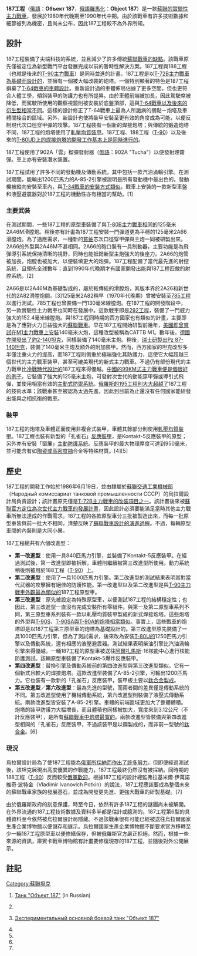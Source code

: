 **187工程**（[俄語](https://zh.wikipedia.org/wiki/俄語 "wikilink")：**Объект 187**，[俄語羅馬化](../Page/俄语罗马化.md "wikilink")：**Object 187**）是一款[蘇聯的實驗性主力戰車](https://zh.wikipedia.org/wiki/蘇聯 "wikilink")，發展於1980年代晚期至1990年代中期。由於該戰車有許多技術數據和細節被列為機密，且尚未公布，因此187工程較不為外界所知。

## 設計

187工程裝備了尖端科技的系統，並且減少了許多傳統[蘇聯戰車的缺點](https://zh.wikipedia.org/wiki/蘇聯 "wikilink")。該戰車原先僅被定位為新型戰鬥平台發展完成以前的暫時性解決方案。187工程與188工程（也就是後來的[T-90主力戰車](../Page/T-90主戰坦克.md "wikilink")）是同時並進的計畫。187工程是以[T-72B主力戰車為基礎而設計的](../Page/T-72主戰坦克.md "wikilink")，並擁有一個被大幅改裝的砲塔。一個特別顯著的特色是187工程摒棄了[T-64戰車的車體設計](../Page/T-64主战坦克.md "wikilink")。重新設計過的車體佈局佔據了更多空間，但也更符合人體工學，傾斜裝甲的防護力也有所提昇。由於車體前端被加長，因此駕駛席被降低，而駕駛所使用的觀察視鏡則被安裝於底盤頂部，這與[T-64戰車以及後來的衍生型相當不同](../Page/T-64主战坦克.md "wikilink")。這樣的設計修正了T-64戰車上最為人所詬病的弱點－炮塔及車體間接合的區域。另外，新設計也使將裝甲安裝至更有效的角度成為可能，以便反制現代次口徑穿甲彈的攻擊。187工程裝有一個新的焊接炮塔；與傳統的鍛造炮塔不同，187工程的炮塔使用了[軋壓均質裝甲](../Page/軋壓均質裝甲.md "wikilink")。187工程、188工程（[T-90](../Page/T-90主戰坦克.md "wikilink")）以及後來的[T-80UD上的焊接炮塔的開發工作基本上是同時進行的](../Page/T-80主戰坦克.md "wikilink")。

187工程使用了902A「雲」榴彈發射器（[俄語](https://zh.wikipedia.org/wiki/俄語 "wikilink")：902A "Tucha"）以便發射煙霧彈。車上亦有安裝潛水裝置。

187工程試用了許多不同的發動機及傳動系統，其中包括一款汽油渦輪引擎。在測試期間，能輸出1200匹馬力的A-85-2引擎被證明是所有發動機中最出色的。發動機被縱向安裝至車內，與[T-34戰車的安裝方式類似](https://zh.wikipedia.org/wiki/T-34戰車 "wikilink")。戰車上安裝的一款新型車盤和液壓避震器對於187工程的機動性亦有相當的幫助。\[1\]

### 主要武裝

在測試期間，一些187工程的原型車裝備了與[T-80B主力戰車相同的](../Page/T-80主戰坦克.md "wikilink")125毫米2A46M滑膛炮。稍後亦有計畫為187工程安裝一門彈道更為平穩的125毫米2A66滑膛炮。為了適應需求，一種新的[貧鈾](../Page/貧鈾.md "wikilink")芯次口徑穿甲彈與主炮一同被研製出來。2A66的外型與2A46M不甚相同。2A66的砲口裝有一具制動器，主要功能是為飛彈導引系統保持清晰的視野，同時也能抵銷新型主炮強大的後座力。2A66的炮管被加長，炮膛也被加大，以便裝填更大的炮彈。187工程配備了當代最先進的射控系統，且領先全球數年；直到1990年代晚期才有國家開發出能與187工程匹敵的射控系統。\[2\]

2A66是以2A46M為基礎製成的，屬於較傳統的滑膛炮，其版本界於2A26和新世代的2A82滑膛炮間。\[3\]125毫米2A82稍早（1970年代晚期）曾被安裝至[785工程](../Page/785工程.md "wikilink")以進行測試。785工程也曾裝備一門130毫米線膛炮。在187工程的開發階段中，另一款實驗性主力戰車也同時在發展中。這款戰車即是[292工程](../Page/292工程.md "wikilink")，裝備了一門威力強大的152.4毫米線膛炮。與187工程同時期的西方國家也有類似的計畫，主要即是為了應對火力日益強大的[蘇聯戰車](https://zh.wikipedia.org/wiki/蘇聯 "wikilink")。早在187工程開始研製前幾年，[美國即曾嘗試在](https://zh.wikipedia.org/wiki/美國 "wikilink")[M1主力戰車上安裝](https://zh.wikipedia.org/wiki/M1主力戰車 "wikilink")140毫米火炮，這種改型被稱為CATTB M1。數年後，[德國亦開發出了](https://zh.wikipedia.org/wiki/德國 "wikilink")[豹2-140坦克](https://zh.wikipedia.org/wiki/豹2型坦克 "wikilink")，同樣裝備了140毫米主炮。稍後，[瑞士研製出](https://zh.wikipedia.org/wiki/瑞士 "wikilink")[Pz 87-140坦克](https://zh.wikipedia.org/wiki/豹2型坦克 "wikilink")，裝備了140毫米主炮及額外的附加裝甲。然而，西方國家的坦克改型多半僅注重火力的提高，而187工程則側重於極端強化其防護力，這使它大幅超越三個世代的主力戰車裝甲，甚至可媲美現代的新式主力戰車。不過仍有部份現代的主力戰車比[冷戰時代設計的](https://zh.wikipedia.org/wiki/冷戰 "wikilink")187工程來得優越。[中國的](https://zh.wikipedia.org/wiki/中华人民共和国 "wikilink")[99KM式主力戰車便是個很好的例子](../Page/ZTZ-99主战坦克.md "wikilink")，它裝備了強大的125毫米主炮，可發射次世代的動能穿甲彈或導引式飛彈，並使用相當有效的[主動式防禦系統](https://zh.wikipedia.org/wiki/主动防护系统 "wikilink")。[俄羅斯的](https://zh.wikipedia.org/wiki/俄羅斯 "wikilink")[195工程則大大超越了](https://zh.wikipedia.org/wiki/T-95主力戰車 "wikilink")187工程的技術水準；該戰車甚至被認為太過先進，因此到目前為止還沒有任何國家能研發出能與之相抗衡的戰車。

### 裝甲

187工程的炮塔及車體正面使用非複合式裝甲，車體其餘部分則使用[軋壓均質裝甲](../Page/軋壓均質裝甲.md "wikilink")。187工程也裝有新型的「孔雀石」[反應裝甲](../Page/反应装甲.md "wikilink")，是Kontakt-5反應裝甲的原型；另外亦有安裝「窗簾」[主動防護系統](https://zh.wikipedia.org/wiki/主动防护系统 "wikilink")。反應裝甲的最大物理厚度可達到950毫米，並可能含有如[陶瓷或高密度](../Page/陶瓷器.md "wikilink")[鈾](../Page/鈾.md "wikilink")合金等特殊材質。\[4\]\[5\]

## 歷史

187工程的開發工作始於1986年6月19日，並由隸屬於[蘇聯交通工業機械部](https://zh.wikipedia.org/wiki/蘇聯 "wikilink")（Народный комиссариат танковой промышленности СССР）的烏拉爾設計局負責設計；該計畫原先僅是[T-72B主力戰車的改裝項目之一](../Page/T-72主戰坦克.md "wikilink")。該計畫後來被[蘇聯官方定位為次世代主力戰車的發展計畫](https://zh.wikipedia.org/wiki/蘇聯 "wikilink")，因此設計必須要能滿足當時其他主力戰車所無法達成的作戰需求。187工程的各款原型車分三批被製造出來，而每一批原型車皆與前一批大不相同，清楚反映了[蘇聯戰車設計的演進過程](https://zh.wikipedia.org/wiki/蘇聯 "wikilink")。不過，每輛原型車間的內裝則是大同小異。

187工程總共有六個改進型：

  - **第一改進型**：使用一具840匹馬力引擎，並裝備了Kontakt-5反應裝甲。在經過測試後，第一改進型即被拆解，車體則繼續被第三改進型所使用。動力系統稍後則被用於188工程（[T-90](../Page/T-90主戰坦克.md "wikilink")）上。
  - **第二改進型**：使用了一具1000匹馬力引擎。第二改進型的測試結果表明其對當代武器的攻擊擁有絕佳的防護性能。第一改進型以及第二改進型是與[T-90主力戰車外觀最為類似的](../Page/T-90主戰坦克.md "wikilink")187工程原型車。
  - **第三改進型**：原先被設定為特殊原型車，以便測試187工程的結構穩定性；也因此，第三改進型一直沒有完成安裝所有零組件。與第一及第二原型車系列不同，第三原型車系列裝有一款以軋壓均質裝甲製成的新式焊接炮塔。這些炮塔的外型與[T-90S](../Page/T-90主戰坦克.md "wikilink")、[T-90SA與](../Page/T-90主戰坦克.md "wikilink")[T-90A的炮塔相當類似](../Page/T-90主戰坦克.md "wikilink")。事實上，這些戰車的炮塔即是以187工程第三原型車的炮塔為基礎設計的。第三改進型原先裝備了一具1000匹馬力引擎，但為了測試需求，後來改為安裝[T-80U的](https://zh.wikipedia.org/wiki/T-80U "wikilink")1250匹馬力引擎以及傳動系統，還有相應的液壓避震器。測試結果表明柴油引擎比汽油渦輪引擎來得優越。一輛187工程的原型車被送往[阿爾扎馬斯](https://zh.wikipedia.org/wiki/阿爾扎馬斯 "wikilink")-16核能中心進行核能防護測試。該輛原型車裝備了Kontakt-5爆炸反應裝甲。
  - **第四改進型**：替換引擎及傳動系統前的第四改進型與第三改進型類似。它有一個新式且較大的焊接炮塔。這款改進型裝備了A-85-2引擎，可輸出1200匹馬力。它也裝有一款新的「孔雀石」反應裝甲，裝甲板主要以[鈦合金製成](https://zh.wikipedia.org/wiki/鈦 "wikilink")。
  - **第五改進型**／**第六改進型**：最為先進的型號，而兩者間的差異僅是傳動系統的不同。第五改進型使用了機械傳動系統，第六改進型則裝備了液壓式傳動系統。兩款改進型皆安裝了A-85-2引擎。車體的前端區域更加大了整體體積。炮塔的裝甲防護力大幅增長，而且體積也同樣被加大，寬度來到3.12公尺（不計反應裝甲），是所有[蘇聯戰車中炮塔最寬的](https://zh.wikipedia.org/wiki/蘇聯 "wikilink")。兩款改進型皆裝備與第四改進型相同的「孔雀石」反應裝甲，不過該裝甲是以鋼製成的，而非前一型號的[鈦合金](https://zh.wikipedia.org/wiki/鈦 "wikilink")。\[6\]

### 現況

烏拉爾設計局為了使187工程能為[俄軍所採納而作出了許多努力](https://zh.wikipedia.org/wiki/俄軍 "wikilink")。但即便經過測試後，該坦克展現出高度優異的作戰能力，187工程最終仍然沒有被採納。同時期的188工程（[T-90](../Page/T-90主戰坦克.md "wikilink")）反而較受[俄軍歡迎](https://zh.wikipedia.org/wiki/俄軍 "wikilink")。根據187工程的設計總監弗拉基米爾·伊萬諾維奇·波特金（Vladimir Ivanovich Potkin）的說法，187工程應該要成為整個未來的蘇聯戰車家族的發展基石，並成為開發更先進、更強大戰車的研製基礎。\[7\]

由於俄羅斯政府的刻意保護，時至今日，依然有許多187工程的謎團尚未被解開。在外界流通的187工程技術數據及資料多半都是估計或臆測的。187工程第6型的具體資料至今依然被烏拉爾設計局隱藏。不過該戰車很有可能已經被送往烏拉爾國家生產企業博物館以便儲存和展示。烏拉爾國家生產企業博物館不斷要求官方移轉至少一輛187工程原型車以便修繕保存，但被俄羅斯官方嚴正拒絕。然而，根據一些來源的資訊，庫賓卡戰車博物館有計畫要修復現存的187工程，並隨後對外公開展示。

## 註記

[Category:蘇聯坦克](https://zh.wikipedia.org/wiki/Category:蘇聯坦克 "wikilink")

1.  [Танк "Объект 187"](http://www.otvaga2004.narod.ru/publ_w4/021_187.htm)  (in Russian)

2.
3.  [Экспериментальный основной боевой танк "Объект 187"](http://www.meshwar.vistcom.ru/tech/ob187.htm)

4.
5.
6.
7.